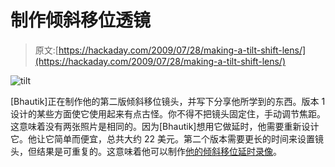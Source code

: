 # 制作倾斜移位透镜

> 原文:[https://hackaday.com/2009/07/28/making-a-tilt-shift-lens/](https://hackaday.com/2009/07/28/making-a-tilt-shift-lens/)

![tilt](../Images/e4e414d05ca7862cf14e5c7f9b770317.png "tilt")

[Bhautik]正在制作他的第二版倾斜移位镜头，并写下分享他所学到的东西。版本 1 设计的某些方面使它使用起来有点古怪。你不得不把镜头固定住，手动调节焦距。这意味着没有两张照片是相同的。因为[Bhautik]想用它做延时，他需要重新设计它。他让它简单而便宜，总共大约 22 美元。第二个版本需要更长的时间来设置镜头，但结果是可重复的。这意味着他可以制作[他的倾斜移位延时录像](http://www.flickr.com/photos/captin_nod/3763460228/)。